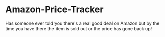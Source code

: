 # Amazon-Price-Tracker
Has someone ever told you there's a real good deal on Amazon but by the time you have there the item is sold out or the price has gone back up!
